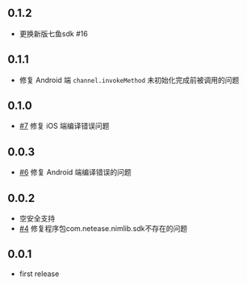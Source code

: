 ## 0.1.2

- 更换新版七鱼sdk #16

## 0.1.1

- 修复 Android 端 `channel.invokeMethod` 未初始化完成前被调用的问题

## 0.1.0

- [#7](https://github.com/leanflutter/flutter_qiyu/issues/7) 修复 iOS 端编译错误问题

## 0.0.3

- [#6](https://github.com/leanflutter/flutter_qiyu/issues/6) 修复 Android 端编译错误的问题

## 0.0.2

- 空安全支持
- [#4](https://github.com/leanflutter/flutter_qiyu/issues/4) 修复程序包com.netease.nimlib.sdk不存在的问题

## 0.0.1

- first release
